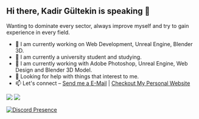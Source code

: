 ## Hi there, Kadir Gültekin is speaking 👋


Wanting to dominate every sector, always improve myself and try to gain experience in every field.


- 🔭 I am currently working on Web Development, Unreal Engine, Blender 3D.
- 🌱 I am currently a university student and studying.
- 👯 I am currently working with Adobe Photoshop, Unreal Engine, Web Design and Blender 3D Model.
- 🤔 Looking for help with things that interest to me.
- 📫 Let's connect – [Send me a E-Mail](mailto:gultekinkadir7878@gmail.com) | [Checkout My Personal Website](https://kadirgultekin.com.tr/)

<img src="https://github-readme-stats.vercel.app/api?username=kadirrgltkn&number_format=long&show_icons=true&theme=transparent" />
<img src="https://github-readme-stats.vercel.app/api/top-langs/?username=kadirrgltkn" />

[![Discord Presence](https://lanyard.cnrad.dev/api/737196145431937036)](https://discord.com/users/737196145431937036) 

